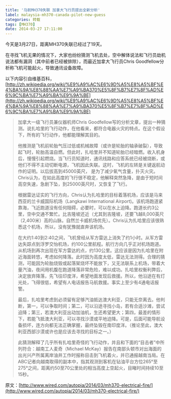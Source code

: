 ```yaml
---
title: '马航MH370失联 加拿大飞行员提出全新分析'
label: malaysia-mh370-canada-pilot-new-guess
categories: 转载
tags: [MH370]
date: 2014-03-27 17:11:00
---
```

今天是3月27日，距离MH370失联已经过了19天。

在寻找飞机无果的情况下，大家也纷纷猜测飞机去处，空中解体说法和飞行员劫机说法都有漏洞（其中前者已经被排除），而最近加拿大飞行员Chris Goodfellow分析称飞机可能起火，导致通讯设备故障。

以下内容引自维基百科，[http://zh.wikipedia.org/wiki/%E9%A9%AC%E6%9D%A5%E8%A5%BF%E4%BA%9A%E8%88%AA%E7%A9%BA370%E5%8F%B7%E7%8F%AD%E6%9C%BA%E7%A9%BA%E9%9A%BE](http://zh.wikipedia.org/wiki/%E9%A9%AC%E6%9D%A5%E8%A5%BF%E4%BA%9A%E8%88%AA%E7%A9%BA370%E5%8F%B7%E7%8F%AD%E6%9C%BA%E7%A9%BA%E9%9A%BE)

<blockquote>
加拿大一级飞行员兼仪器机师Chris Goodfellow写的分析文章，提出一种猜测。说扎哈里的飞行动作，在他看来，都符合电器火灾的特点。在这个假设下，所有的飞行动作，他都能理解其目的。

他推测是飞机前轮胎气压过低或机械故障（或许是轮胎的轴承破裂），导致起飞时，轮胎高温自燃。但此时，扎哈里并不知道轮胎已经暗燃。收入机身后，慢慢引起燃烧。当飞行员知道时，通讯线路和应答系统已经被烧断，或他们不得不主动切断电源，飞机因此失联。这时，飞机的左转是关键返航动作的证明。以后拔高到45000英尺， 是为了减少氧气含量，扑灭火灾。Chris认为，在如此高度的飞行很不稳定，他解释突然急降，是由于短时间高空失速，急剧下坠，到25000英尺时，又恢复了飞行。

根据雷达证实的飞行方向，Chris认为扎哈里的目标着落机场，应该是马来西亚的兰卡威国际机场（Langkawi International Airport)。该机场跑道紧靠海，飞近跑道没有任何阻碍，必要时，可以在水上迫降。跑道长约3公里，空中交通不繁忙。比吉隆坡还近（尤其到吉隆坡，还要飞越8,000英尺（2,400米）高的山脉。自然兰卡威机场优先）。Chris认为扎哈里应该很熟悉这个机场，所以，没有犹豫就直奔该机场。

在大约1:40到2:40之间，飞机曾经从军方雷达上消失了约1小时。从军方雷达失踪点到浮罗交怡机场，约100公里航程。航行方向几乎正对机场跑道。从机场到再次出现在军方雷达的点，约130公里。这应该是因为扎哈里在附近海面转悠，考虑如何降落。此时因为高度太低，雷达无法测得。合理的猜测，可能因为轮胎烧毁或起落架烧坏不能放下，又无法联系上机场，带着大量汽油，夜间用机腹在跑道降落非常危险，难以成功。扎哈里权衡利弊后，决定放弃降落，先飞往印度洋，希望地面发现后救援。所以，他沿途在有灯光处，飞得很低，希望有人电话报告马航救援。事实上至少有4通电话报警。

最后，扎哈里考虑到必须留有足够汽油抵达澳大利亚，只能无奈离去。他判断，第一，可以争取时间；第二，可以沿途寻找小岛，若有合适沙滩，尝试迫降；第三，若澳大利亚出动加油机，生还希望更大；第四，最差的情形下，若能飞抵澳大利亚，可以寻找沙漠或平地迫降。可是，后面可能导航设备损坏，连方向都无法正确掌握，最终坠毁在南印度洋。（推论至此，澳大利亚西部沙漠或许也是应该去寻找的目标之一。）

此猜测解释了几乎所有扎哈里奇怪的飞行动作，并且和下面的“目击者”中所列符合：越南工人麦奇（Michael McKay）报告在南部头顿市对出海面的出光兴产所属离岸油井工作时报称目击到飞机着火，并已通报越南当局。在ABC记者向越南取得的副本中，指其观测到客机在钻油平台方位265°至275°之间，距离约50至70公里处的相当高度上空起火，目睹时间持续10至15秒。
</blockquote>

原文：[http://www.wired.com/autopia/2014/03/mh370-electrical-fire/](http://www.wired.com/autopia/2014/03/mh370-electrical-fire/)
